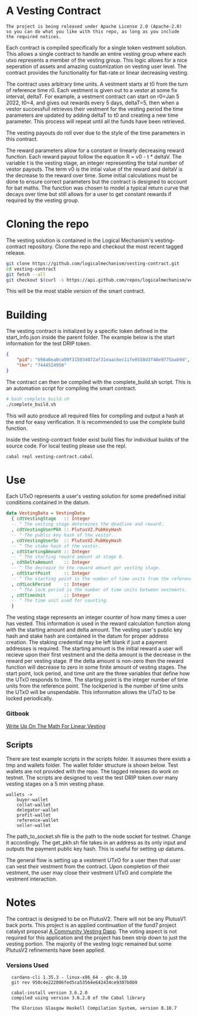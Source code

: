 # A Vesting Contract

```
The project is being released under Apache License 2.0 (Apache-2.0)
so you can do what you like with this repo, as long as you include
the required notices. 
```

Each contract is compiled specifically for a single token vestment solution. This allows a single contract to handle an entire vesting group where each utxo represents a member of the vesting group. This logic allows for a nice seperation of assets and amazing customization on vesting user level. The contract provides the functionality for flat-rate or linear decreasing vesting.

The contract uses arbitrary time units. A vestment starts at t0 from the turn of reference time r0. Each vestment is given out to a vestor at some fix interval, deltaT. For example, a vestment contract can start on r0=Jan 5 2022, t0=4, and gives out rewards every 5 days, deltaT=5, then when a vestor successfull retrieves their vestment for the vesting period the time parameters are updated by adding deltaT to t0 and creating a new time parameter. This process will repeat until all the funds have been retrieved.

The vesting payouts do roll over due to the style of the time parameters in this contract.

The reward parameters allow for a constant or linearly decreasing reward function. Each reward payout follow the equation R = v0 - t * deltaV. The variable t is the vesting stage, an integer representing the total number of vestor payouts. The term v0 is the intial value of the reward and deltaV is the decrease to the reward over time. Some initial calculations must be done to ensure correct parameters but the contract is designed to account for bat maths. The function was chosen to model a typical return curve that decays over time but still allows for a user to get constant rewards if required by the vesting group.


# Cloning the repo

The vesting solution is contained in the Logical Mechanism's vesting-contract repository. Clone the repo and checkout the most recent tagged release.

```bash
git clone https://github.com/logicalmechanism/vesting-contract.git
cd vesting-contract
git fetch --all
git checkout $(curl -s https://api.github.com/repos/logicalmechanism/vesting-contract/releases/latest | jq -r .tag_name)
```
This will be the most stable version of the smart contract.

# Building

The vesting contract is initialized by a specific token defined in the start_info.json inside the parent folder. The example below is the start information for the test DRIP token.

```json
{
    "pid": "698a6ea0ca99f315034072af31eaac6ec11fe8558d3f48e9775aab9d",
    "tkn": "7444524950"
}
```

The contract can then be compiled with the complete_build.sh script. This is an automation script for compiling the smart contract.


```bash
# bash complete_build.sh
./complete_build.sh
```

This will auto produce all required files for compiling and output a hash at the end for easy verification. It is recommended to use the complete build function.

Inside the vesting-contract folder exist build files for individual builds of the source code. For local testing please use the repl.

```bash
cabal repl vesting-contract.cabal
```


# Use

Each UTxO represents a user's vesting solution for some predefined initial conditions contained in the datum.

```hs
data VestingData = VestingData
  { cdtVestingStage   :: Integer
  -- ^ The vesting stage determines the deadline and reward.
  , cdtVestingUserPkh :: PlutusV2.PubKeyHash
  -- ^ The public key hash of the vestor.
  , cdtVestingUserSc  :: PlutusV2.PubKeyHash
  -- ^ The stake hash of the vestor.
  , cdtStartingAmount :: Integer
  -- ^ The starting reward amount at stage 0.
  , cdtDeltaAmount    :: Integer
  -- ^ The decrease to the reward amount per vesting stage.
  , cdtStartPoint     :: Integer
  -- ^ The starting point is the number of time units from the reference time
  , cdtLockPeriod     :: Integer
  -- ^ The lock period is the number of time units between vestments.
  , cdtTimeUnit       :: Integer
  -- ^ The time unit used for counting.
  }
```

The vesting stage represents an integer counter of how many times a user has vested. This information is used in the reward calculation function along with the starting amount and delta amount. The vesting user's public key hash and stake hash are contained in the datum for proper address creation. The staking credential may be left blank if just a payment addresses is required. The starting amount is the initial reward a user will recieve upon their first vestment and the delta amount is the decrease in the reward per vesting stage. If the delta amount is non-zero then the reward function will decrease to zero in some finite amount of vesting stages. The start point, lock period, and time unit are the three variables that define how the UTxO responds to time. The starting point is the integer number of time units from the reference point. The lockperiod is the number of time units the UTxO will be unspendable. This information allows the UTxO to be locked periodically.

### Gitbook
[Write Up On The Math For Linear Vesting](https://logicalmechanism.gitbook.io/linear-vesting/)

## Scripts

There are test example scripts in the scripts folder. It assumes there exists a tmp and wallets folder. The wallet folder structure is shown below. Test wallets are not provided with the repo. The tagged releases do work on testnet. The scripts are designed to vest the test DRIP token over many vesting stages on a 5 min vesting phase.

```
wallets ->
    buyer-wallet
    collat-wallet
    delegator-wallet
    profit-wallet
    reference-wallet
    seller-wallet
```

The path_to_socket.sh file is the path to the node socket for testnet. Change it accordingly. The get_pkh.sh file takes in an address as its only input and outputs the payment public key hash. This is useful for setting up datums.

The general flow is setting up a vestment UTxO for a user then that user can vest their vestment from the contract. Upon completion of their vestment, the user may close their vestment UTxO and complete the vestment interaction.

# Notes

The contract is designed to be on PlutusV2. There will not be any PlutusV1 back ports. This project is an applied continuation of the fund7 project catalyst proposal [A Community Vesting Dapp](https://cardano.ideascale.com/c/idea/382448). The voting aspect is not required for this application and the project has been strip down to just the vesting portion. The majority of the vesting logic remained but some PlutusV2 refinements have been applied.

### Versions Used
```
  cardano-cli 1.35.3 - linux-x86_64 - ghc-8.10
  git rev 950c4e222086fed5ca53564e642434ce9307b0b9

  cabal-install version 3.6.2.0
  compiled using version 3.6.2.0 of the Cabal library

  The Glorious Glasgow Haskell Compilation System, version 8.10.7
```